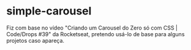 # simple-carousel
Fiz com base no vídeo "Criando um Carousel do Zero só com CSS | Code/Drops #39" da Rocketseat, pretendo usá-lo de base para alguns projetos caso apareça. 
